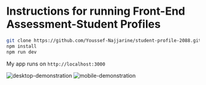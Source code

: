 
# Instructions for running Front-End Assessment-Student Profiles

```bash
git clone https://github.com/Youssef-Najjarine/student-profile-2088.git
npm install
npm run dev
```

My app runs on  `http://localhost:3000`

![desktop-demonstration](https://user-images.githubusercontent.com/71291742/153488000-5d5fcdc5-5e32-4921-b5fa-83fc093e8d39.gif)
![mobile-demonstration](https://user-images.githubusercontent.com/71291742/153488111-900b74c5-e41a-4eef-97c1-9cc521006f23.gif)
